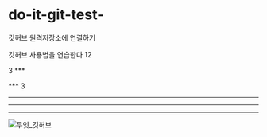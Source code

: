 # do-it-git-test-
깃허브 원격저장소에 연결하기

깃허브 사용법을 연습한다
12

3  ***

***  3

***

* * *

---


![두잇_깃허브](https://github.com/HyangKeunChoi/do-it-git-test-/tree/master/image%20directory2/1.jpg)
